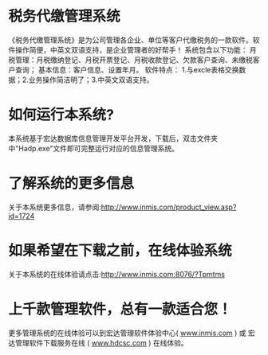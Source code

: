 # 税务代缴管理系统
《税务代缴管理系统》是为公司管理各企业、单位等客户代缴税务的一款软件。软件操作简便，中英文双语支持，是企业管理者的好帮手！ 系统包含以下功能： 月税管理：月税缴纳登记、月税开票登记、月税收款登记、欠款客户查询、未缴税客户查询； 基本信息：客户信息、设置年月。 软件特点： 1.与excle表格交换数据；2.业务操作简洁明了；3.中英文双语支持。
# 如何运行本系统?

本系统基于宏达数据库信息管理开发平台开发，下载后，双击文件夹中"Hadp.exe"文件即可完整运行对应的信息管理系统。

# 了解系统的更多信息

关于本系统更多信息，请参阅:http://www.inmis.com/product_view.asp?id=1724

# 如果希望在下载之前，在线体验系统

关于本系统的在线体验请点击:http://www.inmis.com:8076/?Tpmtms

# 上千款管理软件，总有一款适合您！

更多管理系统的在线体验可以到宏达管理软件体验中心( www.inmis.com ) 或 宏达管理软件下载服务在线 ( www.hdcsc.com ) 在线体验。
